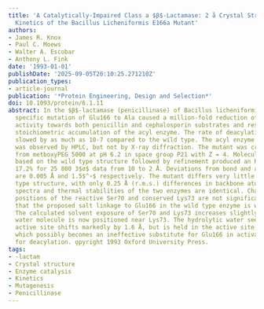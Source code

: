 ```yaml
---
title: 'A Catalytically-Impaired Class a $β$-Lactamase: 2 å Crystal Structure and
  Kinetics of the Bacillus Licheniformis E166a Mutant'
authors:
- James R. Knox
- Paul C. Moews
- Walter A. Escobar
- Anthony L. Fink
date: '1993-01-01'
publishDate: '2025-09-05T20:10:25.271210Z'
publication_types:
- article-journal
publication: '*Protein Engineering, Design and Selection*'
doi: 10.1093/protein/6.1.11
abstract: In the $β$-lactamase (penicillinase) of Bacillus licheniformis 749/C, site
  specific mutation of Glu166 to Ala caused a million-fold reduction of catalytic
  activity towards both penicillin and cephalosporin substrates and resulted in the
  stoichiometric accumulation of the acyl enzyme. The rate of deacylation generally
  slowed by as much as 10-7 compared to the wild type. The acyl enzyme intermediate
  was observed by HPLC, but not by X-ray diffraction. The mutant was crystallized
  from metboxyPEG 5000 at pH 6.2 in space group P21 with Z = 4. Molecular replacement
  based on the wild type structure followed by refinement produced an R factor of
  17.2% for 25 800 3$σ$ data from 10 to 2 Å. Deviations from bond and angle ideals
  are 0.005 Å and 1.5$^∘$ respectively. The mutant differs very little from the wild
  type structure, with only 0.25 Å (r.m.s.) differences in backbone atoms; the CD
  spectra and thermal stabilities of the two enzymes are identical. Changes in the
  positions of the reactive Ser70 and conserved Lys73 are not significant, suggesting
  that the proposed salt linkage to Glu166 in the wild type enzyme is weak or non-existent.
  The calculated solvent exposure of Ser70 and Lys73 increases slightly and a buried
  water molecule is now positioned near Lys73. The hydrolytic water seen in the native
  active site shifts markedly by 1.6 Å, but is held in the active site by Asn170,
  which possibly becomes an ineffective substitute for Glu166 in activating the water
  for deacylation. o̧pyright 1993 Oxford University Press.
tags:
- -lactam
- Crystal structure
- Enzyme catalysis
- Kinetics
- Mutagenesis
- Penicillinase
---
```

